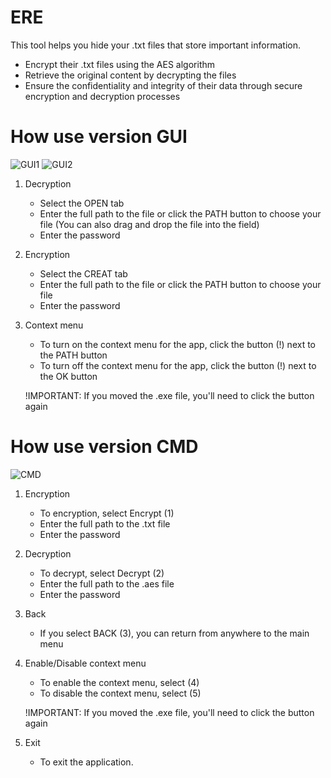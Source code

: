 # ERE

This tool helps you hide your .txt files that store important information.

- Encrypt their .txt files using the AES algorithm
- Retrieve the original content by decrypting the files
- Ensure the confidentiality and integrity of their data through secure encryption and decryption processes

# How use version GUI
![GUI1](https://github.com/user-attachments/assets/6d773893-ca35-4c8c-9848-72baf1d2a4c8)
![GUI2](https://github.com/user-attachments/assets/9c2f1ca0-222e-4500-91a7-e0ff8aed7e06)

1. Decryption
   - Select the OPEN tab
   - Enter the full path to the file or click the PATH button to choose your file (You can also drag and drop the file into the field)
   - Enter the password

2. Encryption
   - Select the CREAT tab
   - Enter the full path to the file or click the PATH button to choose your file
   - Enter the password

3. Context menu
   - To turn on the context menu for the app, click the button (!) next to the PATH button
   - To turn off the context menu for the app, click the button (!) next to the OK button

   !IMPORTANT: If you moved the .exe file, you'll need to click the button again

# How use version CMD
![CMD](https://github.com/user-attachments/assets/34419dfa-d9a5-4413-a8ae-75eaa46c7839)

1. Encryption
   - To encryption, select Encrypt (1)
   - Enter the full path to the .txt file
   - Enter the password

2. Decryption
   - To decrypt, select Decrypt (2)
   - Enter the full path to the .aes file
   - Enter the password

3. Back
   - If you select BACK (3), you can return from anywhere to the main menu

4. Enable/Disable context menu
   - To enable the context menu, select (4)
   - To disable the context menu, select (5)
   
   !IMPORTANT: If you moved the .exe file, you'll need to click the button again
   
6. Exit
    - To exit the application.

